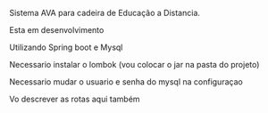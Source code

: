 Sistema AVA para cadeira de Educação a Distancia.

Esta em desenvolvimento

Utilizando Spring boot e Mysql

Necessario instalar o lombok (vou colocar o jar na pasta do projeto)

Necessario mudar o usuario e senha do mysql na configuraçao 

Vo descrever as rotas aqui também

